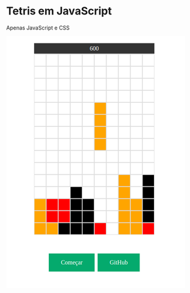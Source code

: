# Tetris em JavaScript

Apenas JavaScript e CSS

<img src="https://github.com/wbrasilsousa/Tetris-em-JavaScript/blob/master/tetris-javascript.png">
